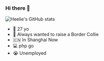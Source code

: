 ### Hi there 👋

<!--
**Heelie/heelie** is a ✨ _special_ ✨ repository because its `README.md` (this file) appears on your GitHub profile.

Here are some ideas to get you started:
-->

![Heelie's GitHub stats](https://github-readme-stats.vercel.app/api?username=Heelie)

- 👨 27 yo
- 🐶 Always wanted to raise a Border Collie
- 🇨🇳 In Shanghai Now
- 💻 php go
- 😭 Unemployed

